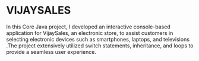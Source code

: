 # VIJAYSALES
In this Core Java project, I developed an interactive console-based application for VijaySales, an electronic store, to assist customers in selecting electronic devices such as smartphones, laptops, and televisions .The project extensively utilized switch statements, inheritance, and loops to provide a seamless user experience.
